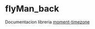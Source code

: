 # flyMan_back

Documentacion libreria [moment-timezone](https://momentjs.com/timezone/docs/#/use-it/)
